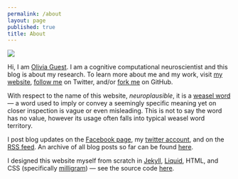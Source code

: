 ```yaml
---
permalink: /about
layout: page
published: true
title: About
---
```


<div class="float-right figure">
    <img src="{{ site.baseurl }}/img/C3qqoANXUAAnxP_.jpg" />
</div>

Hi, I am [Olivia Guest](http://oliviaguest.com). I am a cognitive computational neuroscientist and this blog is about my research.
To learn more about me and my work, visit [my website](http://oliviaguest.com), [follow me](http://twitter.com/o_guest) on Twitter, and/or [fork me](http://github.com/oliviaguest) on GitHub.


With respect to the name of this website, *neuroplausible*, it is a [weasel word](https://en.wikipedia.org/wiki/Weasel_word) — a word used to imply or convey a seemingly specific meaning yet on closer inspection is vague or even misleading.
This is not to say the word has no value, however its usage often falls into typical weasel word territory.

I post blog updates on the [Facebook page](http://facebook.com/neuroplausible), my [twitter account](http://twitter.com/o_guest), and on the [RSS feed](http://neuroplausible.com/feed.xml).
An archive of all blog posts so far can be found [here](http://neuroplausible.com/archive).

I designed this website myself from scratch in [Jekyll](https://jekyllrb.com/), [Liquid](https://shopify.github.io/liquid/), HTML, and CSS (specifically [milligram](https://milligram.github.io/)) — see the source code [here](http://github.com/oliviaguest/neuroplausible).
<div class="clearfix">
</div>
